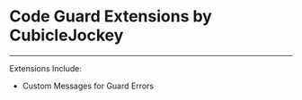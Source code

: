 # Code Guard Extensions by CubicleJockey

<hr />

Extensions Include:
* Custom Messages for Guard Errors
